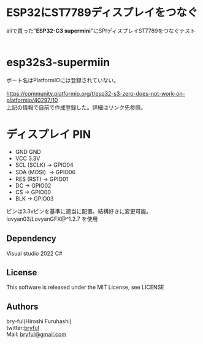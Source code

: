 ﻿# ESP32にST7789ディスプレイをつなぐ
aliで買った"<b>ESP32-C3 supermini</b>"にSPIディスプレイST7789をつなぐテスト<br>
<br>

# esp32s3-supermiin
ボート名はPlatformIOには登録されていない。<br>
<br>
[https://community.platformio.org/t/esp32-s3-zero-does-not-work-on-platformio/40297/10 ](https://sigmdel.ca/michel/ha/esp8266/super_mini_esp32c3_en.html#platformio)<br>
上記の情報で自前で作成登録した。詳細はリンク先参照。<br>

# ディスプレイ PIN

* GND          GND
* VCC          3.3V
* SCL (SCLK) → GPIO04
* SDA (MOSI）→ GPIO06
* RES (RST)  → GPIO01
* DC        → GPIO02
* CS        → GPIO00
* BLK       → GPIO03

ピンは3.3vピンを基準に適当に配置。結構好きに変更可能。<br>
lovyan03/LovyanGFX@^1.2.7 を使用


## Dependency
Visual studio 2022 C#

## License
This software is released under the MIT License, see LICENSE

## Authors

bry-ful(Hiroshi Furuhashi)<br>
twitter:[bryful](https://twitter.com/bryful)<br>
Mail: bryful@gmail.com<br>

